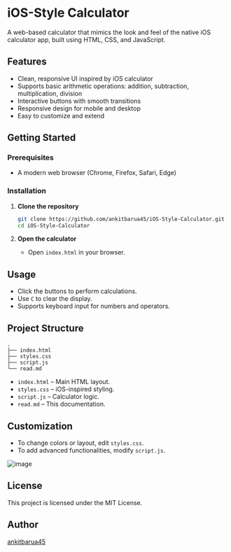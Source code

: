 # iOS-Style Calculator

A web-based calculator that mimics the look and feel of the native iOS calculator app, built using HTML, CSS, and JavaScript.

## Features

- Clean, responsive UI inspired by iOS calculator
- Supports basic arithmetic operations: addition, subtraction, multiplication, division
- Interactive buttons with smooth transitions
- Responsive design for mobile and desktop
- Easy to customize and extend

## Getting Started

### Prerequisites

- A modern web browser (Chrome, Firefox, Safari, Edge)

### Installation

1. **Clone the repository**
   ```bash
   git clone https://github.com/ankitbarua45/iOS-Style-Calculator.git
   cd iOS-Style-Calculator
   ```

2. **Open the calculator**
   - Open `index.html` in your browser.

## Usage

- Click the buttons to perform calculations.
- Use `C` to clear the display.
- Supports keyboard input for numbers and operators.

## Project Structure

```
.
├── index.html
├── styles.css
├── script.js
└── read.md
```

- `index.html` – Main HTML layout.
- `styles.css` – iOS-inspired styling.
- `script.js` – Calculator logic.
- `read.md` – This documentation.

## Customization

- To change colors or layout, edit `styles.css`.
- To add advanced functionalities, modify `script.js`.


![image](https://github.com/user-attachments/assets/519cf19a-9f84-4870-92a8-7964368b3823)


## License

This project is licensed under the MIT License.

## Author

[ankitbarua45](https://github.com/ankitbarua45)
